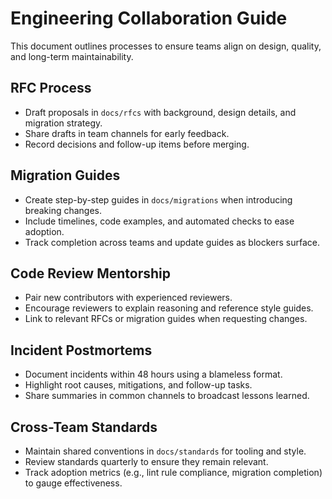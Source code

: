 # Engineering Collaboration Guide

This document outlines processes to ensure teams align on design, quality, and long-term maintainability.

## RFC Process

- Draft proposals in `docs/rfcs` with background, design details, and migration strategy.
- Share drafts in team channels for early feedback.
- Record decisions and follow-up items before merging.

## Migration Guides

- Create step-by-step guides in `docs/migrations` when introducing breaking changes.
- Include timelines, code examples, and automated checks to ease adoption.
- Track completion across teams and update guides as blockers surface.

## Code Review Mentorship

- Pair new contributors with experienced reviewers.
- Encourage reviewers to explain reasoning and reference style guides.
- Link to relevant RFCs or migration guides when requesting changes.

## Incident Postmortems

- Document incidents within 48 hours using a blameless format.
- Highlight root causes, mitigations, and follow-up tasks.
- Share summaries in common channels to broadcast lessons learned.

## Cross-Team Standards

- Maintain shared conventions in `docs/standards` for tooling and style.
- Review standards quarterly to ensure they remain relevant.
- Track adoption metrics (e.g., lint rule compliance, migration completion) to gauge effectiveness.
